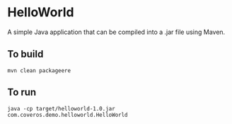HelloWorld
==========

A simple Java application that can be compiled into a .jar file using Maven.

To build
--------
    mvn clean packageere

To run
------
    java -cp target/helloworld-1.0.jar com.coveros.demo.helloworld.HelloWorld
